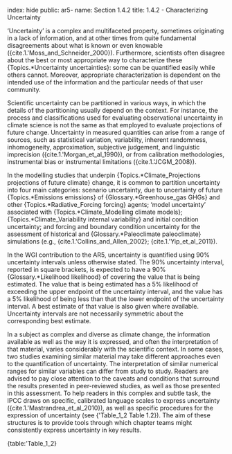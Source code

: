 index: hide
public: ar5-
name: Section 1.4.2
title: 1.4.2 - Characterizing Uncertainty

‘Uncertainty’ is a complex and multifaceted property, sometimes originating in a lack of information, and at other times from quite fundamental disagreements about what is known or even knowable ({cite.1.'Moss_and_Schneider_2000}). Furthermore, scientists often disagree about the best or most appropriate way to characterize these {Topics.*Uncertainty uncertainties}: some can be quantified easily while others cannot. Moreover, appropriate characterization is dependent on the intended use of the information and the particular needs of that user community.

Scientific uncertainty can be partitioned in various ways, in which the details of the partitioning usually depend on the context. For instance, the process and classifications used for evaluating observational uncertainty in climate science is not the same as that employed to evaluate projections of future change. Uncertainty in measured quantities can arise from a range of sources, such as statistical variation, variability, inherent randomness, inhomogeneity, approximation, subjective judgement, and linguistic imprecision ({cite.1.'Morgan_et_al_1990}), or from calibration methodologies, instrumental bias or instrumental limitations ({cite.1.'JCGM_2008}).

In the modelling studies that underpin {Topics.*Climate_Projections projections of future climate} change, it is common to partition uncertainty into four main categories: scenario uncertainty, due to uncertainty of future {Topics.*Emissions emissions} of {Glossary.*Greenhouse_gas GHGs} and other {Topics.*Radiative_Forcing forcing} agents; ‘model uncertainty’ associated with {Topics.*Climate_Modelling climate models}; {Topics.*Climate_Variability internal variability} and initial condition uncertainty; and forcing and boundary condition uncertainty for the assessment of historical and {Glossary.*Paleoclimate paleoclimate} simulations (e.g., {cite.1.'Collins_and_Allen_2002}; {cite.1.'Yip_et_al_2011}).

In the WGI contribution to the AR5, uncertainty is quantified using 90% uncertainty intervals unless otherwise stated. The 90% uncertainty interval, reported in square brackets, is expected to have a 90% {Glossary.*Likelihood likelihood} of covering the value that is being estimated. The value that is being estimated has a 5% likelihood of exceeding the upper endpoint of the uncertainty interval, and the value has a 5% likelihood of being less than that the lower endpoint of the uncertainty interval. A best estimate of that value is also given where available. Uncertainty intervals are not necessarily symmetric about the corresponding best estimate.

In a subject as complex and diverse as climate change, the information available as well as the way it is expressed, and often the interpretation of that material, varies considerably with the scientific context. In some cases, two studies examining similar material may take different approaches even to the quantification of uncertainty. The interpretation of similar numerical ranges for similar variables can differ from study to study. Readers are advised to pay close attention to the caveats and conditions that surround the results presented in peer-reviewed studies, as well as those presented in this assessment. To help readers in this complex and subtle task, the IPCC draws on specific, calibrated language scales to express uncertainty ({cite.1.'Mastrandrea_et_al_2010}), as well as specific procedures for the expression of uncertainty (see {'Table_1_2 Table 1.2}). The aim of these structures is to provide tools through which chapter teams might consistently express uncertainty in key results.

{table:'Table_1_2}
